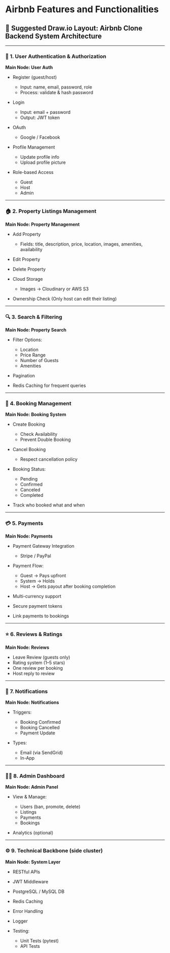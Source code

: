 # Airbnb Features and Functionalities

## 🧠 Suggested Draw\.io Layout: Airbnb Clone Backend System Architecture

---

### 🔐 **1. User Authentication & Authorization**

**Main Node: User Auth**

* Register (guest/host)

  * Input: name, email, password, role
  * Process: validate & hash password
* Login

  * Input: email + password
  * Output: JWT token
* OAuth

  * Google / Facebook
* Profile Management

  * Update profile info
  * Upload profile picture
* Role-based Access

  * Guest
  * Host
  * Admin

---

### 🏠 **2. Property Listings Management**

**Main Node: Property Management**

* Add Property

  * Fields: title, description, price, location, images, amenities, availability
* Edit Property
* Delete Property
* Cloud Storage

  * Images → Cloudinary or AWS S3
* Ownership Check (Only host can edit their listing)

---

### 🔍 **3. Search & Filtering**

**Main Node: Property Search**

* Filter Options:

  * Location
  * Price Range
  * Number of Guests
  * Amenities
* Pagination
* Redis Caching for frequent queries

---

### 📅 **4. Booking Management**

**Main Node: Booking System**

* Create Booking

  * Check Availability
  * Prevent Double Booking
* Cancel Booking

  * Respect cancellation policy
* Booking Status:

  * Pending
  * Confirmed
  * Canceled
  * Completed
* Track who booked what and when

---

### 💳 **5. Payments**

**Main Node: Payments**

* Payment Gateway Integration

  * Stripe / PayPal
* Payment Flow:

  * Guest → Pays upfront
  * System → Holds
  * Host → Gets payout after booking completion
* Multi-currency support
* Secure payment tokens
* Link payments to bookings

---

### ⭐ **6. Reviews & Ratings**

**Main Node: Reviews**

* Leave Review (guests only)
* Rating system (1–5 stars)
* One review per booking
* Host reply to review

---

### 🔔 **7. Notifications**

**Main Node: Notifications**

* Triggers:

  * Booking Confirmed
  * Booking Cancelled
  * Payment Update
* Types:

  * Email (via SendGrid)
  * In-App

---

### 🧑‍💻 **8. Admin Dashboard**

**Main Node: Admin Panel**

* View & Manage:

  * Users (ban, promote, delete)
  * Listings
  * Payments
  * Bookings
* Analytics (optional)

---

### ⚙️ **9. Technical Backbone (side cluster)**

**Main Node: System Layer**

* RESTful APIs
* JWT Middleware
* PostgreSQL / MySQL DB
* Redis Caching
* Error Handling
* Logger
* Testing:

  * Unit Tests (pytest)
  * API Tests


